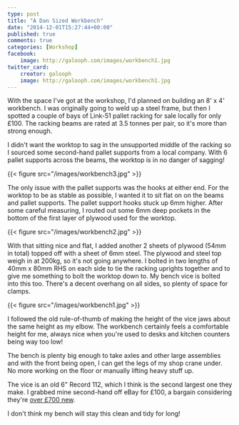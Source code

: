 ```yaml
---
type: post
title: "A Dan Sized Workbench"
date: "2014-12-01T15:27:44+00:00"
published: true
comments: true
categories: [Workshop]
facebook:
    image: http://galooph.com/images/workbench1.jpg
twitter_card:
    creator: galooph
    image: http://galooph.com/images/workbench1.jpg
---
```

With the space I've got at the workshop, I'd planned on building an 8' x 4' workbench. I was originally going to weld up a steel frame, but then I spotted a couple of bays of Link-51 pallet racking for sale locally for only £100. The racking beams are rated at 3.5 tonnes per pair, so it's more than strong enough.

I didn't want the worktop to sag in the unsupported middle of the racking so I sourced some second-hand pallet supports from a local company. With 6 pallet supports across the beams, the worktop is in no danger of sagging!

{{< figure src="/images/workbench3.jpg" >}}

The only issue with the pallet supports was the hooks at either end. For the worktop to be as stable as possible, I wanted it to sit flat on on the beams and pallet supports. The pallet support hooks stuck up 6mm higher. After some careful measuring, I routed out some 6mm deep pockets in the bottom of the first layer of plywood used for the worktop.

<!-- more -->

{{< figure src="/images/workbench2.jpg" >}}

With that sitting nice and flat, I added another 2 sheets of plywood (54mm in total) topped off with a sheet of 6mm steel. The plywood and steel top weigh in at 200kg, so it's not going anywhere. I bolted in two lengths of 40mm x 80mm RHS on each side to tie the racking uprights together and to give me something to bolt the worktop down to. My bench vice is bolted into this too. There's a decent overhang on all sides, so plenty of space for clamps.

{{< figure src="/images/workbench1.jpg" >}}

I followed the old rule-of-thumb of making the height of the vice jaws about the same height as my elbow. The workbench certainly feels a comfortable height for me, always nice when you're used to desks and kitchen counters being way too low!

The bench is plenty big enough to take axles and other large assemblies and with the front being open, I can get the legs of my shop crane under. No more working on the floor or manually lifting heavy stuff up.

The vice is an old 6" Record 112, which I think is the second largest one they make. I grabbed mine second-hand off eBay for £100, a bargain considering they're <a href="http://www.amazon.co.uk/gp/product/B0002JT4KG/ref=as_li_tl?ie=UTF8&camp=1634&creative=19450&creativeASIN=B0002JT4KG&linkCode=as2&tag=67616c6f6f70682e636f6d-21&linkId=5M4F26YDEWKKJQTD">over £700 new</a>.

I don't think my bench will stay this clean and tidy for long!
 
